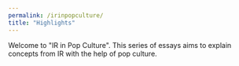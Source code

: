 ```yaml
---
permalink: /irinpopculture/
title: "Highlights"
---
```


Welcome to "IR in Pop Culture". This series of essays aims to explain concepts from IR with the help of pop culture.
